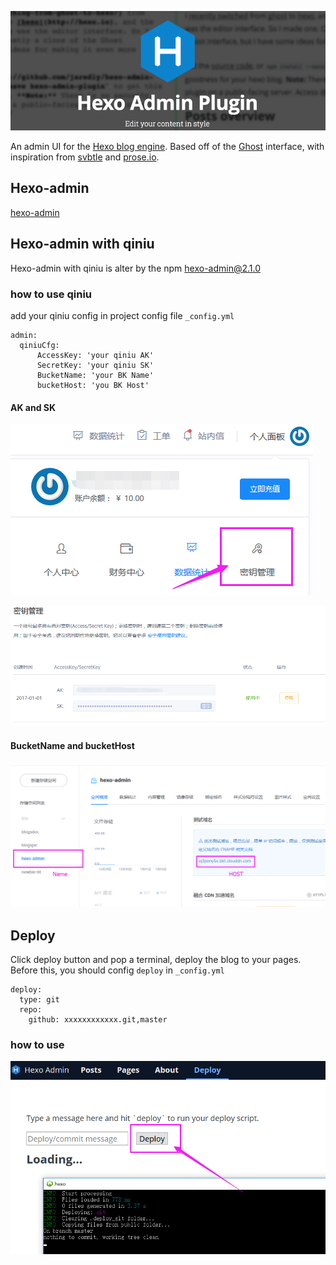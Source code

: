 ![logo](docs/logo.png?raw=true)

An admin UI for the [Hexo blog engine](http://hexo.io). Based off of the [Ghost](http://ghost.org) interface, with inspiration from [svbtle](http://svbtle.com) and [prose.io](http://prose.io).

## Hexo-admin

[hexo-admin](https://github.com/jaredly/hexo-admin)

## Hexo-admin with qiniu

Hexo-admin with qiniu is alter by the npm hexo-admin@2.1.0

### how to use qiniu

add your qiniu config in project config file `_config.yml`

```
admin:
  qiniuCfg:
      AccessKey: 'your qiniu AK'
      SecretKey: 'your qiniu SK'
      BucketName: 'your BK Name'
      bucketHost: 'you BK Host'
```
#### AK and SK
![](docs/45y6x0ke5t57b5obonksf76u8r.png)

![](docs/j2w63t3jsu0dax632imkklcy2e.png)

#### BucketName and bucketHost
![](docs/74qyc2dn56pw430zb3jgw849dl.png)

## Deploy

Click deploy button and pop a terminal, deploy the blog to your pages.
Before this, you should config `deploy` in `_config.yml`

```
deploy:
  type: git
  repo:
    github: xxxxxxxxxxxx.git,master
```
### how to use

![](docs/xyrqgzm3428lrzrohsr7fovahh.png)

